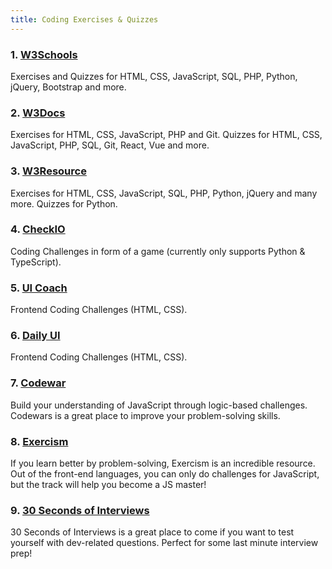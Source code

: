 ```yaml
---
title: Coding Exercises & Quizzes
---
```


### 1. [W3Schools](https://www.w3schools.com/)

Exercises and Quizzes for HTML, CSS, JavaScript, SQL, PHP, Python, jQuery, Bootstrap and more.

### 2. [W3Docs](https://www.w3docs.com/)

Exercises for HTML, CSS, JavaScript, PHP and Git. Quizzes for HTML, CSS, JavaScript, PHP, SQL, Git, React, Vue and more.


### 3. [W3Resource](https://www.w3resource.com/)

Exercises for HTML, CSS, JavaScript, SQL, PHP, Python, jQuery and many more. Quizzes for Python.


### 4. [CheckIO](https://checkio.org/)

Coding Challenges in form of a game (currently only supports Python & TypeScript).

### 5. [UI Coach](https://uicoach.io/)

Frontend Coding Challenges (HTML, CSS).

### 6. [Daily UI](https://www.dailyui.co/)

Frontend Coding Challenges (HTML, CSS).



### 7. [Codewar](https://www.codewars.com/)

Build your understanding of JavaScript through logic-based challenges. Codewars is a great place to improve your problem-solving skills.


### 8. [Exercism](https://exercism.org/dashboard)

If you learn better by problem-solving, Exercism is an incredible resource. Out of the front-end languages, you can only do challenges for JavaScript, but the track will help you become a JS master!


### 9. [30 Seconds of Interviews](https://30secondsofinterviews.org/)

30 Seconds of Interviews is a great place to come if you want to test yourself with dev-related questions. Perfect for some last minute interview prep!


